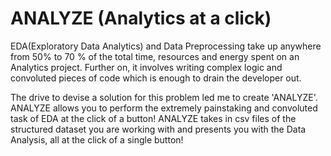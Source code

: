 # ANALYZE (Analytics at a click)
EDA(Exploratory Data Analytics) and Data Preprocessing take up anywhere from 50% to 70 % of the total time, resources and energy spent on an Analytics project. Further on, it involves writing complex logic and convoluted pieces of code which is enough to drain the developer out.

The drive to devise a solution for this problem led me to create 'ANALYZE'. ANALYZE allows you to perform the extremely painstaking and convoluted task of EDA at the click of a button! ANALYZE takes in csv files of the structured dataset you are working with and presents you with the Data Analysis, all at the click of a single button!
